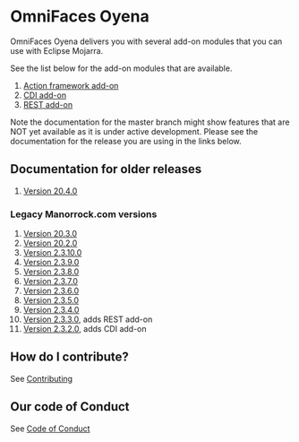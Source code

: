 
# OmniFaces Oyena

OmniFaces Oyena delivers you with several add-on modules that you can use with
Eclipse Mojarra. 

See the list below for the add-on modules that are available.

1. [Action framework add-on](action/README.md)
2. [CDI add-on](cdi/README.md)
2. [REST add-on](rest/README.md)

Note the documentation for the master branch might show features that are NOT 
yet available as it is under active development. Please see the documentation
for the release you are using in the links below.

## Documentation for older releases

1. [Version 20.4.0](https://github.com/omnifaces/oyena/tree/v20.4.0)

### Legacy Manorrock.com versions

1. [Version 20.3.0](https://github.com/manorrock/oyena/tree/v20.3.0)
1. [Version 20.2.0](https://github.com/manorrock/oyena/tree/v20.2.0)
1. [Version 2.3.10.0](https://github.com/manorrock/oyena/tree/v2.3.10.0)
1. [Version 2.3.9.0](https://github.com/manorrock/oyena/tree/v2.3.9.0)
1. [Version 2.3.8.0](https://github.com/manorrock/oyena/tree/v2.3.8.0)
1. [Version 2.3.7.0](https://github.com/manorrock/oyena/tree/v2.3.7.0)
1. [Version 2.3.6.0](https://github.com/manorrock/oyena/tree/v2.3.6.0)
1. [Version 2.3.5.0](https://github.com/manorrock/oyena/tree/v2.3.5.0)
1. [Version 2.3.4.0](https://github.com/manorrock/oyena/tree/v2.3.4.0)
1. [Version 2.3.3.0](https://github.com/manorrock/oyena/tree/v2.3.3.0), adds REST add-on
1. [Version 2.3.2.0](https://github.com/manorrock/oyena/tree/v2.3.2.0), adds CDI add-on

## How do I contribute?

See [Contributing](CONTRIBUTING.md)

## Our code of Conduct

See [Code of Conduct](CODE_OF_CONDUCT.md)
